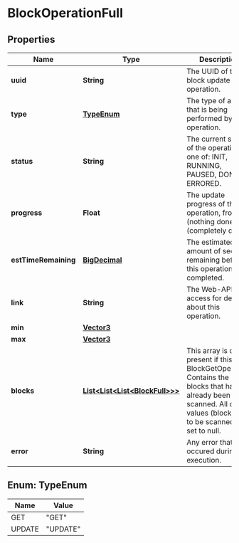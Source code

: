 
# BlockOperationFull

## Properties
Name | Type | Description | Notes
------------ | ------------- | ------------- | -------------
**uuid** | **String** | The UUID of the block update operation. |  [optional]
**type** | [**TypeEnum**](#TypeEnum) | The type of action that is being performed by this operation. |  [optional]
**status** | **String** | The current status of the operation, one of: INIT, RUNNING, PAUSED, DONE, ERRORED.  |  [optional]
**progress** | **Float** | The update progress of this operation, from 0 (nothing done) to 1 (completely done). |  [optional]
**estTimeRemaining** | [**BigDecimal**](BigDecimal.md) | The estimated amount of seconds remaining before this operation is completed. |  [optional]
**link** | **String** | The Web-API url to access for details about this operation. |  [optional]
**min** | [**Vector3**](Vector3.md) |  |  [optional]
**max** | [**Vector3**](Vector3.md) |  |  [optional]
**blocks** | [**List&lt;List&lt;List&lt;BlockFull&gt;&gt;&gt;**](List.md) | This array is only present if this is a BlockGetOperation. Contains the blocks that have already been scanned. All other values (blocks yet to be scanned) are set to null.  |  [optional]
**error** | **String** | Any error that occured during execution. |  [optional]


<a name="TypeEnum"></a>
## Enum: TypeEnum
Name | Value
---- | -----
GET | &quot;GET&quot;
UPDATE | &quot;UPDATE&quot;




